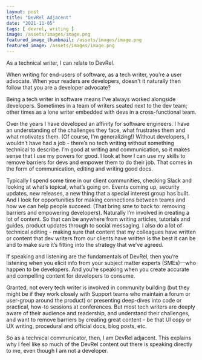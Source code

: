 ```yaml
---
layout: post
title: "DevRel Adjacent"
date: "2021-11-05"
tags: [ devrel, writing ]
image: /assets/images/image.png
featured_image_thumbnail: /assets/images/image.png
featured_image: /assets/images/image.png
---
```


As a technical writer, I can relate to DevRel.

When writing for end-users of software, as a tech writer, you’re a user advocate. When your readers are developers, doesn't it naturally then 
follow that you are a developer advocate? 

Being a tech writer in software means I’ve always worked alongside developers. Sometimes in a team of writers seated next to the dev team; 
other times as a lone writer embedded with devs in a cross-functional team. 

Over the years I have developed an affinity for software engineers. I have an understanding of the challenges they face, what frustrates them 
and what motivates them. (Of course, I'm generalizing!) Without developers, I wouldn’t have had a job - there’s 
no tech writing without something technical to describe. I’m good at writing and communication, so it makes sense that I use my powers for good. I look at how I can use my skills to remove barriers for devs and empower them to do their job. That comes in the form of communication, editing and writing good docs. 

Typically I spend some time in our client communities, checking Slack and looking at what’s topical, what’s going on. Events coming up, security updates, new releases, a new thing that a special interest group has built. And I look for opportunities for making connections between teams and how we can help people succeed. (That bring sme to back to: removing barriers and empowering developers). 
Naturally I’m involved in creating a lot of content. So that can be anywhere from writing articles, tutorials and guides, product updates through to social messaging. 
I also do a lot of technical editing - making sure that content that my colleagues have written or content that dev writers from our clients have written is the best it can be and to make sure it’s fitting into the strategy that we’ve agreed.

If speaking and listening are the fundamentals of DevRel, then you’re listening when you elicit info from your subject matter experts (SMEs)—who happen to be developers. And you’re speaking when you create accurate and compelling content for developers to consume. 

Granted, not every tech writer is involved in community building (but they might be if they work closely with Support teams who maintain a 
forum or user-group around the product) or presenting deep-dives into code or practical, how-to sessions at conferences. 
But most tech writers are deeply aware of their audience and readership, and understand their challenges, and want to remove barriers by 
creating great content - be that UI copy or UX writing, procedural and official docs, blog posts, etc.

So as a technical communicator, then, I am DevRel adjacent. This explains why I feel like so much of the DevRel content out there is speaking 
directly to me, even though I am not a developer.

